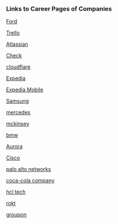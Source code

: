 ### Links to Career Pages of Companies

[Ford](https://corporate.ford.com/careers.html)

[Trello]()

[Atlassian]()

[Check]()

[cloudflare](https://www.cloudflare.com/careers/)

[Expedia](https://careers.expediagroup.com/jobs/job/?2023+Intern+-+Software+Development+Engineer+%28all+stacks%29-Chicago-Illinois-j-R-76925-2)

[Expedia Mobile](https://careers.expediagroup.com/jobs/job/?2023+New+Graduate+-+Mobile+Engineer+I-Austin-Texas-j-R-77740)

[Samsung]()

[mercedes]()

[mckinsey](https://www.mckinsey.com/careers/search-jobs?countries=United%20States)

[bmw](https://www.bmwgroup.jobs/us/en.html)

[Aurora]()

[Cisco]()

[palo alto networks](https://jobs.paloaltonetworks.com/en/jobs/)

[coca-cola company](https://careers.coca-colacompany.com/)

[hcl tech](https://www.hcltech.com/careers/all-career-opportunities)

[rokt](https://www.rokt.com/careers/#current-opportunities)

[groupon](https://www.grouponcareers.com/en/)

[]()

[]()

[]()

[]()

[]()

[]()

[]()

[]()

[]()

[]()

[]()

[]()

[]()

[]()

[]()

[]()

[]()

[]()

[]()

[]()

[]()

[]()

[]()

[]()

[]()

[]()

[]()

[]()

[]()

[]()

[]()
